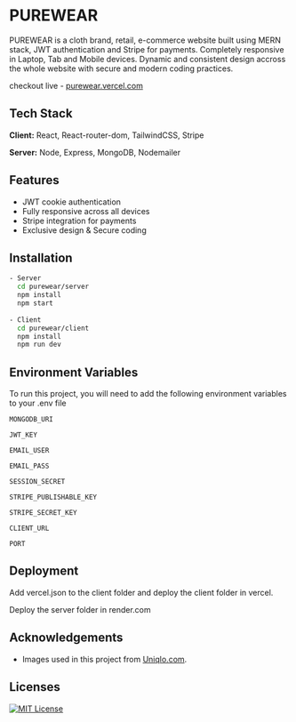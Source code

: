 
# PUREWEAR

PUREWEAR is a cloth brand, retail, e-commerce website built using MERN stack, JWT authentication and Stripe for payments.
Completely responsive in Laptop, Tab and Mobile devices. Dynamic and consistent design accross the whole website with secure and modern coding practices.

checkout live - [purewear.vercel.com](https://www.purewear.vercel.app)



## Tech Stack

**Client:** React, React-router-dom, TailwindCSS, Stripe

**Server:** Node, Express, MongoDB, Nodemailer


## Features

- JWT cookie authentication
- Fully responsive across all devices
- Stripe integration for payments
- Exclusive design & Secure coding


## Installation

```bash
- Server
  cd purewear/server
  npm install
  npm start
  
- Client
  cd purewear/client
  npm install
  npm run dev
```
    
## Environment Variables

To run this project, you will need to add the following environment variables to your .env file

`MONGODB_URI`

`JWT_KEY` 

`EMAIL_USER`

`EMAIL_PASS`

`SESSION_SECRET` 

`STRIPE_PUBLISHABLE_KEY`

`STRIPE_SECRET_KEY` 

`CLIENT_URL`

`PORT`



## Deployment

Add vercel.json to the client folder and deploy the client folder in vercel. 

Deploy the server folder in render.com


## Acknowledgements

 - Images used in this project from [Uniqlo.com](https://www.uniqlo.com/in/en/).


## Licenses

[![MIT License](https://img.shields.io/badge/License-MIT-green.svg)](https://choosealicense.com/licenses/mit/)


